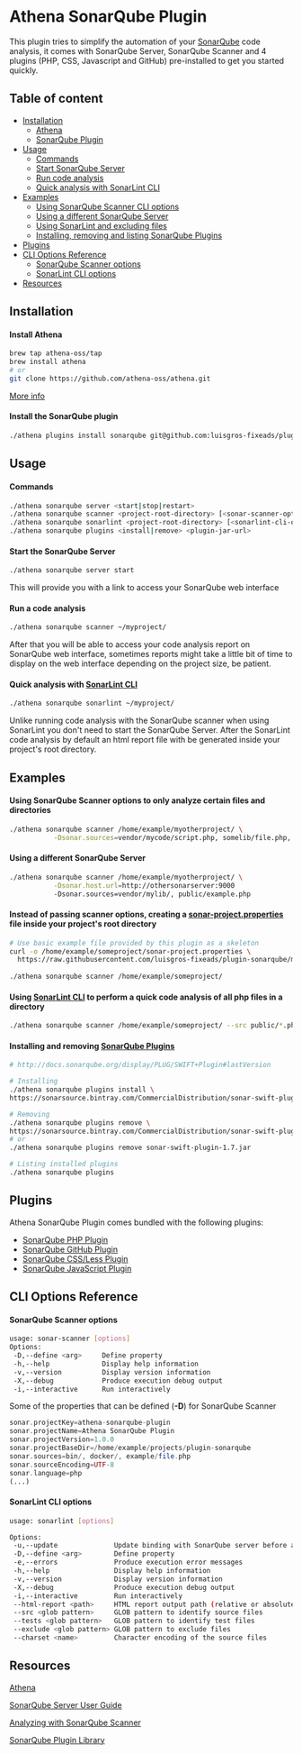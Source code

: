 # Athena SonarQube Plugin

This plugin tries to simplify the automation of your [SonarQube](http://docs.sonarqube.org/display/SONAR/Architecture+and+Integration) code analysis, it comes
with SonarQube Server, SonarQube Scanner and 4 plugins (PHP, CSS, Javascript and GitHub) 
pre-installed to get you started quickly.

## Table of content

- [Installation](#installation)
    - [Athena](#install-athena)
    - [SonarQube Plugin](#install-the-sonarqube-plugin)
- [Usage](#usage)
    - [Commands](#commands)
    - [Start SonarQube Server](#start-the-sonarqube-server)
    - [Run code analysis](#run-a-code-analysis)
    - [Quick analysis with SonarLint CLI](#run-a-code-analysis)
- [Examples](#examples)
    - [Using SonarQube Scanner CLI options](#using-sonarqube-scanner-options-to-only-analyze-certain-files-and-directories)
    - [Using a different SonarQube Server](#using-a-different-sonarqube-server)
    - [Using SonarLint and excluding files](#using-sonarlint-cli-to-perform-a-quick-code-analysis-of-all-php-files-in-a-directory)
    - [Installing, removing and listing SonarQube Plugins](#installing-and-removing-sonarqube-plugins)
- [Plugins](#plugins)
- [CLI Options Reference](#plugins)
    - [SonarQube Scanner options](#sonarqube-scanner-options)
    - [SonarLint CLI options](#sonarlint-cli-options)
- [Resources](#cli-options-reference)

## Installation
#### Install Athena
```sh
brew tap athena-oss/tap
brew install athena
# or
git clone https://github.com/athena-oss/athena.git
```
[More info](https://github.com/athena-oss/athena)

#### Install the SonarQube plugin
```sh
./athena plugins install sonarqube git@github.com:luisgros-fixeads/plugin-sonarqube.git
```

## Usage

#### Commands
```sh
./athena sonarqube server <start|stop|restart>
./athena sonarqube scanner <project-root-directory> [<sonar-scanner-options>]
./athena sonarqube sonarlint <project-root-directory> [<sonarlint-cli-options>]
./athena sonarqube plugins <install|remove> <plugin-jar-url>
```
#### Start the SonarQube Server
```sh
./athena sonarqube server start
```
This will provide you with a link to access your SonarQube web interface

#### Run a code analysis
```sh
./athena sonarqube scanner ~/myproject/
``` 
After that you will be able to access your code analysis report on SonarQube web interface, sometimes
reports might take a little bit of time to display on the web interface depending on the project size, be patient.


#### Quick analysis with [SonarLint CLI](http://www.sonarlint.org/commandline/index.html)
```sh
./athena sonarqube sonarlint ~/myproject/
``` 
Unlike running code analysis with the SonarQube scanner when using SonarLint you don't need to start the SonarQube Server. After the SonarLint code analysis by default an html report file with be generated inside your project's root directory.

## Examples

#### Using SonarQube Scanner options to only analyze certain files and directories
```sh
./athena sonarqube scanner /home/example/myotherproject/ \
           -Dsonar.sources=vendor/mycode/script.php, somelib/file.php, web/
```

#### Using a different SonarQube Server
```sh  
./athena sonarqube scanner /home/example/myotherproject/ \
           -Dsonar.host.url=http://othersonarserver:9000
           -Dsonar.sources=vendor/mylib/, public/example.php
```

#### Instead of passing scanner options, creating a [sonar-project.properties](https://raw.githubusercontent.com/luisgros-fixeads/plugin-sonarqube/master/sonar-project.properties) file inside your project's root directory
```sh
# Use basic example file provided by this plugin as a skeleton
curl -o /home/example/someproject/sonar-project.properties \
  https://raw.githubusercontent.com/luisgros-fixeads/plugin-sonarqube/master/sonar-project.properties
  
./athena sonarqube scanner /home/example/someproject/
```

#### Using [SonarLint CLI](http://www.sonarlint.org/commandline/index.html) to perform a quick code analysis of all php files in a directory
```sh  
./athena sonarqube scanner /home/example/someproject/ --src public/*.php
```

#### Installing and removing [SonarQube Plugins](http://docs.sonarqube.org/display/PLUG/Plugin+Library)
```sh
# http://docs.sonarqube.org/display/PLUG/SWIFT+Plugin#lastVersion

# Installing
./athena sonarqube plugins install \
https://sonarsource.bintray.com/CommercialDistribution/sonar-swift-plugin/sonar-swift-plugin-1.7.jar

# Removing
./athena sonarqube plugins remove \
https://sonarsource.bintray.com/CommercialDistribution/sonar-swift-plugin/sonar-swift-plugin-1.7.jar
# or
./athena sonarqube plugins remove sonar-swift-plugin-1.7.jar

# Listing installed plugins
./athena sonarqube plugins
```

## Plugins
Athena SonarQube Plugin comes bundled with the following plugins:
* [SonarQube PHP Plugin](http://docs.sonarqube.org/display/SCAN/Analyzing+with+SonarQube+Scanner)
* [SonarQube GitHub Plugin](http://docs.sonarqube.org/display/PLUG/GitHub+Plugin)
* [SonarQube CSS/Less Plugin](https://github.com/racodond/sonar-css-plugin#readme)
* [SonarQube JavaScript Plugin](https://github.com/SonarSource/sonar-javascript#readme)

## CLI Options Reference

#### SonarQube Scanner options
```sh
usage: sonar-scanner [options]
Options:
 -D,--define <arg>     Define property
 -h,--help             Display help information
 -v,--version          Display version information
 -X,--debug            Produce execution debug output
 -i,--interactive      Run interactively
```
Some of the properties that can be defined (**-D**) for SonarQube Scanner 
```php
sonar.projectKey=athena-sonarqube-plugin
sonar.projectName=Athena SonarQube Plugin
sonar.projectVersion=1.0.0
sonar.projectBaseDir=/home/example/projects/plugin-sonarqube
sonar.sources=bin/, docker/, example/file.php
sonar.sourceEncoding=UTF-8
sonar.language=php
(...)
```

#### SonarLint CLI options
```sh
usage: sonarlint [options]

Options:
 -u,--update              Update binding with SonarQube server before analysis
 -D,--define <arg>        Define property
 -e,--errors              Produce execution error messages
 -h,--help                Display help information
 -v,--version             Display version information
 -X,--debug               Produce execution debug output
 -i,--interactive         Run interactively
 --html-report <path>     HTML report output path (relative or absolute)
 --src <glob pattern>     GLOB pattern to identify source files
 --tests <glob pattern>   GLOB pattern to identify test files
 --exclude <glob pattern> GLOB pattern to exclude files
 --charset <name>         Character encoding of the source files
```

## Resources

[Athena](https://github.com/athena-oss/athena)

[SonarQube Server User Guide](http://docs.sonarqube.org/display/SONAR/User+Guide)

[Analyzing with SonarQube Scanner](http://docs.sonarqube.org/display/SCAN/Analyzing+with+SonarQube+Scanner)

[SonarQube Plugin Library](http://docs.sonarqube.org/display/PLUG/Plugin+Library)
